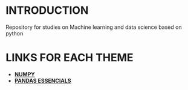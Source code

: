 # INTRODUCTION
Repository for studies on Machine learning and data science based on python

# LINKS FOR EACH THEME

- **[NUMPY](https://upraggy.github.io/PY_DATASCIENCE_AND_MACH_LEARN/NUMPY)**
- **[PANDAS ESSENCIALS](https://upraggy.github.io/PY_DATASCIENCE_AND_MACH_LEARN/PANDAS)**
